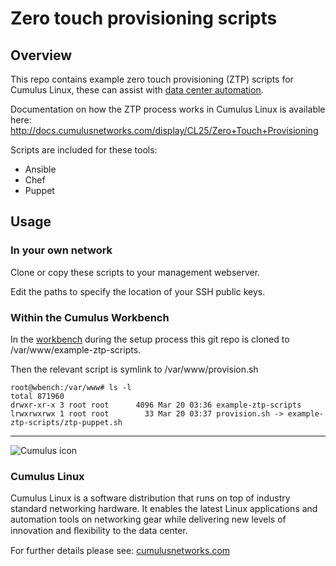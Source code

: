 # Zero touch provisioning scripts


## Overview

This repo contains example zero touch provisioning (ZTP) scripts for Cumulus Linux, these can assist with [data center automation](http://cumulusnetworks.com/solutions/data-center-automation/).

Documentation on how the ZTP process works in Cumulus Linux is available here: http://docs.cumulusnetworks.com/display/CL25/Zero+Touch+Provisioning

Scripts are included for these tools:

* Ansible
* Chef
* Puppet

## Usage

### In your own network

Clone or copy these scripts to your management webserver.

Edit the paths to specify the location of your SSH public keys.

### Within the Cumulus Workbench


In the [workbench](http://cumulusnetworks.com/cumulus-workbench/) during the setup process this git repo is cloned to /var/www/example-ztp-scripts.

Then the relevant script is symlink to /var/www/provision.sh 

```
root@wbench:/var/www# ls -l
total 871960
drwxr-xr-x 3 root root      4096 Mar 20 03:36 example-ztp-scripts
lrwxrwxrwx 1 root root        33 Mar 20 03:37 provision.sh -> example-ztp-scripts/ztp-puppet.sh
```
---

![Cumulus icon](http://cumulusnetworks.com/static/cumulus/img/logo_2014.png)

### Cumulus Linux

Cumulus Linux is a software distribution that runs on top of industry standard 
networking hardware. It enables the latest Linux applications and automation 
tools on networking gear while delivering new levels of innovation and 
ﬂexibility to the data center.

For further details please see: [cumulusnetworks.com](http://www.cumulusnetworks.com)
